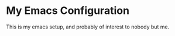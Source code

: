 My Emacs Configuration
======================

This is my emacs setup, and probably of interest to nobody but me.

